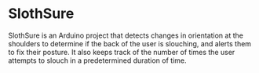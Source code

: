 # SlothSure
SlothSure is an Arduino project that detects changes in orientation at the shoulders to determine if the back of the user is slouching, and alerts them to fix their posture. It also keeps track of the number of times the user attempts to slouch in a predetermined duration of time.